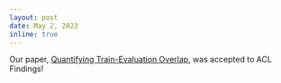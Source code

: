 ```yaml
---
layout: post
date: May 2, 2023
inline: true
---
```


Our paper, [Quantifying Train-Evaluation Overlap](https://aclanthology.org/2023.findings-acl.183/), was accepted to ACL Findings!